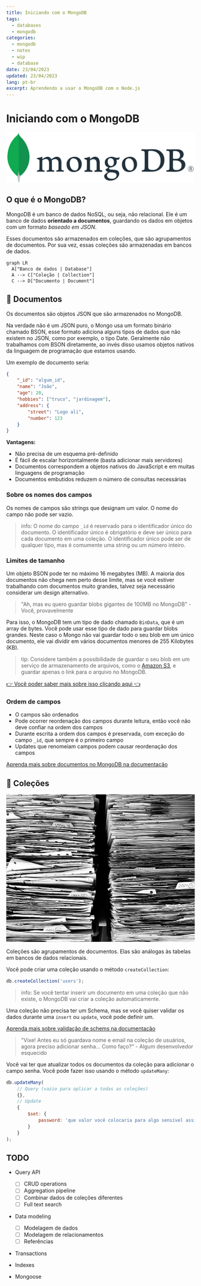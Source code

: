 ```yaml
---
title: Iniciando com o MongoDB
tags:
  - databases
  - mongodb
categories:
  - mongodb
  - notes
  - wip
  - database
date: 23/04/2023
updated: 23/04/2023
lang: pt-br
excerpt: Aprendendo a usar o MongoDB com o Node.js
---
```


# Iniciando com o MongoDB

![mongo](./mongo.png)

## O que é o MongoDB?

MongoDB é um banco de dados NoSQL, ou seja, não relacional. Ele é um banco de dados **orientado a documentos**, guardando os dados em objetos com um formato _baseado em JSON_.

Esses documentos são armazenados em coleções, que são agrupamentos de documentos. Por sua vez, essas coleções são armazenadas em bancos de dados.

```mermaid
graph LR
  A["Banco de dados | Database"]
  A --> C["Coleção | Collection"]
  C --> D["Documento | Document"]
```

## 📄 Documentos

Os documentos são objetos JSON que são armazenados no MongoDB.

Na verdade não é um JSON puro, o Mongo usa um formato binário chamado BSON, esse formato adiciona alguns tipos de dados que não existem no JSON, como por exemplo, o tipo Date. Geralmente não trabalhamos com BSON diretamente, ao invés disso usamos objetos nativos da linguagem de programação que estamos usando.

Um exemplo de documento seria:

```json
{
	"_id": "algum_id",
	"name": "João",
	"age": 20,
	"hobbies": ["truco", "jardinagem"],
	"address": {
		"street": "Logo ali",
		"number": 123
	}
}
```

**Vantagens:**

- Não precisa de um esquema pré-definido
- É fácil de escalar horizontalmente (basta adicionar mais servidores)
- Documentos correspondem a objetos nativos do JavaScript e em muitas linguagens de programação
- Documentos embutidos reduzem o número de consultas necessárias

### Sobre os nomes dos campos

Os nomes de campos são strings que designam um valor. O nome do campo não pode ser vazio.

> info: O nome do campo `_id` é reservado para o identificador único do documento. O identificador único é obrigatório e deve ser único para cada documento em uma coleção. O identificador único pode ser de qualquer tipo, mas é comumente uma string ou um número inteiro.

### Limites de tamanho

Um objeto BSON pode ter no máximo 16 megabytes (MB). A maioria dos documentos não chega nem perto desse limite, mas se você estiver trabalhando com documentos muito grandes, talvez seja necessário considerar um design alternativo.

> "Ah, mas eu quero guardar blobs gigantes de 100MB no MongoDB" - Você, provavelmente

Para isso, o MongoDB tem um tipo de dado chamado `BinData`, que é um array de bytes. Você pode usar esse tipo de dado para guardar blobs grandes. Neste caso o Mongo não vai guardar todo o seu blob em um único documento, ele vai dividir em vários documentos menores de 255 Kilobytes (KB).

> tip: Considere também a possibilidade de guardar o seu blob em um serviço de armazenamento de arquivos, como o [ Amazon S3](https://aws.amazon.com/pt/s3/), e guardar apenas o link para o arquivo no MongoDB.

[👉 Você poder saber mais sobre isso clicando aqui 👈](https://www.mongodb.com/developer/products/mongodb/storing-large-objects-and-files/)

### Ordem de campos

- O campos são ordenados
- Pode ocorrer reordenação dos campos durante leitura, então você não deve confiar na ordem dos campos
- Durante escrita a ordem dos campos é preservada, com exceção do campo `_id`, que sempre é o primeiro campo
- Updates que renomeiam campos podem causar reordenação dos campos

[Aprenda mais sobre documentos no MongoDB na documentação](https://www.mongodb.com/docs/manual/core/document/)

## 📖 Coleções

![pilha de papel](./pile.jpg)

Coleções são agrupamentos de documentos. Elas são análogas às tabelas em bancos de dados relacionais.

Você pode criar uma coleção usando o método `createCollection`:

```js
db.createCollection('users');
```

> info: Se você tentar inserir um documento em uma coleção que não existe, o MongoDB vai criar a coleção automaticamente.

Uma coleção não precisa ter um Schema, mas se você quiser validar os dados durante uma `insert` ou `update`, você pode definir um.

[Aprenda mais sobre validação de schems na documentação](https://www.mongodb.com/docs/manual/core/schema-validation/)

> "Vixe! Antes eu só guardava nome e email na coleção de usuários, agora preciso adicionar senha... Como faço?" - Algum desenvolvedor esquecido

Você vai ter que atualizar todos os documentos da coleção para adicionar o campo senha. Você pode fazer isso usando o método `updateMany`:

```js
db.updateMany(
	// Query (vazio para aplicar a todas as coleções)
	{},
	// Update
	{
		$set: {
			password: 'que valor você colocaria para algo sensível assim eu num sei... talvez null?'
		}
	}
);
```

## TODO

- Query API

  - [ ] CRUD operations
  - [ ] Aggregation pipeline
  - [ ] Combinar dados de coleções diferentes
  - [ ] Full text search

- Data modeling

  - [ ] Modelagem de dados
  - [ ] Modelagem de relacionamentos
  - [ ] Referências

- Transactions
- Indexes
- Mongoose
